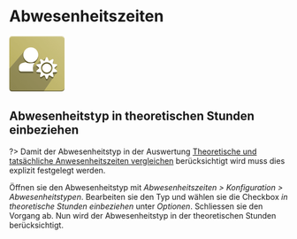 # Abwesenheitszeiten
![icons_odoo_hr_holidays](assets/icons_odoo_hr_holidays.png)

## Abwesenheitstyp in theoretischen Stunden einbeziehen

?> Damit der Abwesenheitstyp in der Auswertung [Theoretische und tatsächliche Anwesenheitszeiten vergleichen](Anwesenheitszeiten.md#Theoretische%20und%20tats%C3%A4chliche%20Anwesenheitszeiten%20vergleichen) berücksichtigt wird muss dies explizit festgelegt werden.

Öffnen sie den Abwesenheitstyp mit *Abwesenheitszeiten > Konfiguration > Abwesenheitstypen*. Bearbeiten sie den Typ und wählen sie die Checkbox *in theoretische Stunden einbeziehen* unter *Optionen*. Schliessen sie den Vorgang ab. Nun wird der Abwesenheitstyp in der theoretischen Stunden berücksichtigt.